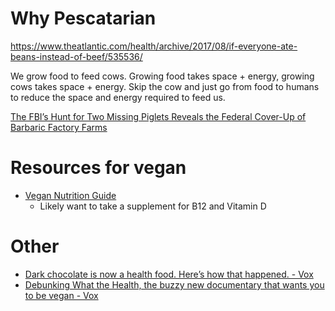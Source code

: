 # Why Pescatarian
https://www.theatlantic.com/health/archive/2017/08/if-everyone-ate-beans-instead-of-beef/535536/

We grow food to feed cows. Growing food takes space + energy, growing cows takes space + energy. Skip the cow and just go from food to humans to reduce the space and energy required to feed us.

[The FBI’s Hunt for Two Missing Piglets Reveals the Federal Cover\-Up of Barbaric Factory Farms](https://theintercept.com/2017/10/05/factory-farms-fbi-missing-piglets-animal-rights-glenn-greenwald/?utm_source=pocket&utm_medium=email&utm_campaign=pockethits)

# Resources for vegan
- [Vegan Nutrition Guide](https://www.vegan.com/nutrition/)
  - Likely want to take a supplement for B12 and Vitamin D

# Other
- [Dark chocolate is now a health food\. Here’s how that happened\. \- Vox](https://www.vox.com/science-and-health/2017/10/18/15995478/chocolate-health-benefits-heart-disease)
- [Debunking What the Health, the buzzy new documentary that wants you to be vegan \- Vox](https://www.vox.com/science-and-health/2017/7/25/16018658/what-the-health-documentary-review-vegan-diet)